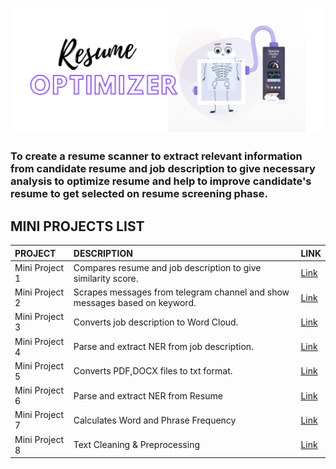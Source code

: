 
![Resume Optimizer](https://github.com/JOCRZ/ResumeScanner/blob/main/data/cover.png?raw=true)

###  To create a resume scanner to extract relevant information from candidate resume and job description to give necessary analysis to optimize resume and help to improve candidate's resume to get selected on resume screening phase.
  
## MINI PROJECTS LIST
  
| PROJECT | DESCRIPTION | LINK |
|:--- |:--- |:--- |
| Mini Project 1 | Compares resume and job description to give similarity score.| <a href="https://huggingface.co/spaces/jojo3416/MatchPercentage">Link</a>| 
| Mini Project 2 | Scrapes messages from telegram channel and show messages based on keyword. | <a href="https://www.example.com">Link</a> | 
| Mini Project 3| Converts job description to Word Cloud. | <a href="https://huggingface.co/spaces/jojo3416/JobDescriptionWordCloud">Link</a> | 
| Mini Project 4 | Parse and extract NER from job description. | <a href=" https://huggingface.co/spaces/jojo3416/NERJobDescriptionExtractor">Link</a> | 
| Mini Project 5 | Converts PDF,DOCX files to txt format. | <a href="https://www.example.com">Link</a> | 
| Mini Project 6 | Parse and extract NER from Resume | <a href="https://huggingface.co/spaces/jojo3416/NEResumExtractor">Link</a> | 
| Mini Project 7 | Calculates Word and Phrase Frequency| <a href="https://www.example.com">Link</a> | 
| Mini Project 8 | Text Cleaning & Preprocessing | <a href=" https://huggingface.co/spaces/jojo3416/TextPreprocessing">Link</a> | 



